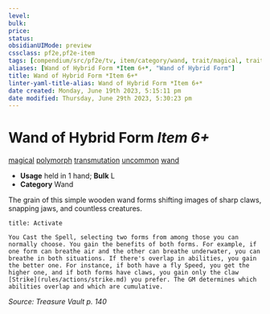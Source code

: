 ```yaml
---
level:
bulk:
price:
status:
obsidianUIMode: preview
cssclass: pf2e,pf2e-item
tags: [compendium/src/pf2e/tv, item/category/wand, trait/magical, trait/polymorph, trait/transmutation, trait/uncommon, trait/wand]
aliases: [Wand of Hybrid Form *Item 6+*, "Wand of Hybrid Form"]
title: Wand of Hybrid Form *Item 6+*
linter-yaml-title-alias: Wand of Hybrid Form *Item 6+*
date created: Monday, June 19th 2023, 5:15:11 pm
date modified: Thursday, June 29th 2023, 5:30:23 pm
---
```


# Wand of Hybrid Form *Item 6+*

[magical](rules/traits/magical.md) [polymorph](rules/traits/polymorph.md) [transmutation](rules/traits/transmutation.md) [uncommon](rules/traits/uncommon.md) [wand](rules/traits/wand.md)  

- **Usage** held in 1 hand; **Bulk** L
- **Category** Wand

The grain of this simple wooden wand forms shifting images of sharp claws, snapping jaws, and countless creatures.

```ad-embed-ability
title: Activate

You Cast the Spell, selecting two forms from among those you can normally choose. You gain the benefits of both forms. For example, if one form can breathe air and the other can breathe underwater, you can breathe in both situations. If there's overlap in abilities, you gain the better one. For instance, if both have a fly Speed, you get the higher one, and if both forms have claws, you gain only the claw [Strike](rules/actions/strike.md) you prefer. The GM determines which abilities overlap and which are cumulative.
```

*Source: Treasure Vault p. 140*
